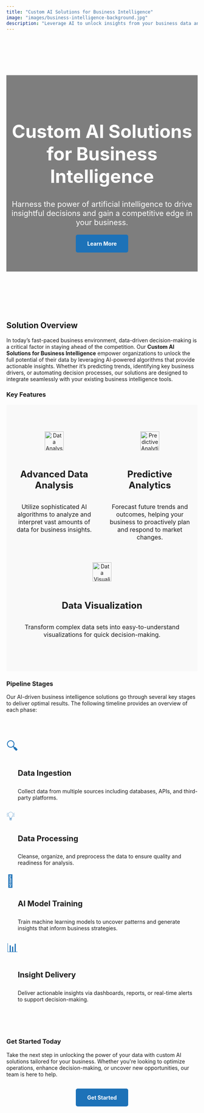 ```yaml
---
title: "Custom AI Solutions for Business Intelligence"
image: "images/business-intelligence-background.jpg"
description: "Leverage AI to unlock insights from your business data and drive smarter decisions."
---
```


<div class="hero-section" style="background-image: url('{{ .Params.image }}'); background-size: cover; padding: 100px 0; text-align: center; color: #fff;">
    <div class="overlay" style="background: rgba(0, 0, 0, 0.5); padding: 50px 0;">
        <h1 style="font-size: 3rem; font-weight: bold;">Custom AI Solutions for Business Intelligence</h1>
        <p style="font-size: 1.25rem; max-width: 800px; margin: 0 auto;">Harness the power of artificial intelligence to drive insightful decisions and gain a competitive edge in your business.</p>
        <a href="#solution-details" class="cta-button" style="background-color: #1D72B8; color: white; padding: 15px 30px; text-decoration: none; font-weight: bold; margin-top: 20px; display: inline-block; border-radius: 5px;">Learn More</a>
    </div>
</div>

## **Solution Overview**

In today’s fast-paced business environment, data-driven decision-making is a critical factor in staying ahead of the competition. Our **Custom AI Solutions for Business Intelligence** empower organizations to unlock the full potential of their data by leveraging AI-powered algorithms that provide actionable insights. Whether it’s predicting trends, identifying key business drivers, or automating decision processes, our solutions are designed to integrate seamlessly with your existing business intelligence tools.

### **Key Features**

<div class="key-features" style="display: flex; flex-wrap: wrap; justify-content: space-around; padding: 50px 0; background-color: #f9f9f9;">
    <div class="feature-item" style="flex: 1 1 30%; text-align: center; padding: 20px;">
        <img src="/images/icons/data-analysis.svg" alt="Data Analysis" class="feature-icon" style="width: 50px; margin-bottom: 15px;">
        <h4 style="font-size: 1.5rem;">Advanced Data Analysis</h4>
        <p style="font-size: 1rem;">Utilize sophisticated AI algorithms to analyze and interpret vast amounts of data for business insights.</p>
    </div>
    <div class="feature-item" style="flex: 1 1 30%; text-align: center; padding: 20px;">
        <img src="/images/icons/predictive-analytics.svg" alt="Predictive Analytics" class="feature-icon" style="width: 50px; margin-bottom: 15px;">
        <h4 style="font-size: 1.5rem;">Predictive Analytics</h4>
        <p style="font-size: 1rem;">Forecast future trends and outcomes, helping your business to proactively plan and respond to market changes.</p>
    </div>
    <div class="feature-item" style="flex: 1 1 30%; text-align: center; padding: 20px;">
        <img src="/images/icons/data-visualization.svg" alt="Data Visualization" class="feature-icon" style="width: 50px; margin-bottom: 15px;">
        <h4 style="font-size: 1.5rem;">Data Visualization</h4>
        <p style="font-size: 1rem;">Transform complex data sets into easy-to-understand visualizations for quick decision-making.</p>
    </div>
</div>

### **Pipeline Stages**

Our AI-driven business intelligence solutions go through several key stages to deliver optimal results. The following timeline provides an overview of each phase:

<div class="timeline" style="padding: 50px 0;">
    <div class="timeline-item" style="margin-bottom: 20px;">
        <div class="timeline-icon" style="font-size: 2rem; color: #1D72B8;">🔍</div>
        <div class="timeline-content" style="padding-left: 30px;">
            <h4 style="font-size: 1.25rem; font-weight: bold;">Data Ingestion</h4>
            <p>Collect data from multiple sources including databases, APIs, and third-party platforms.</p>
        </div>
    </div>
    <div class="timeline-item" style="margin-bottom: 20px;">
        <div class="timeline-icon" style="font-size: 2rem; color: #1D72B8;">💡</div>
        <div class="timeline-content" style="padding-left: 30px;">
            <h4 style="font-size: 1.25rem; font-weight: bold;">Data Processing</h4>
            <p>Cleanse, organize, and preprocess the data to ensure quality and readiness for analysis.</p>
        </div>
    </div>
    <div class="timeline-item" style="margin-bottom: 20px;">
        <div class="timeline-icon" style="font-size: 2rem; color: #1D72B8;">🤖</div>
        <div class="timeline-content" style="padding-left: 30px;">
            <h4 style="font-size: 1.25rem; font-weight: bold;">AI Model Training</h4>
            <p>Train machine learning models to uncover patterns and generate insights that inform business strategies.</p>
        </div>
    </div>
    <div class="timeline-item" style="margin-bottom: 20px;">
        <div class="timeline-icon" style="font-size: 2rem; color: #1D72B8;">📊</div>
        <div class="timeline-content" style="padding-left: 30px;">
            <h4 style="font-size: 1.25rem; font-weight: bold;">Insight Delivery</h4>
            <p>Deliver actionable insights via dashboards, reports, or real-time alerts to support decision-making.</p>
        </div>
    </div>
</div>

### **Get Started Today**

Take the next step in unlocking the power of your data with custom AI solutions tailored for your business. Whether you're looking to optimize operations, enhance decision-making, or uncover new opportunities, our team is here to help.

<div class="cta-container" style="text-align: center; padding: 30px 0;">
    <a href="/contact/" class="cta-button" style="background-color: #1D72B8; color: white; padding: 15px 30px; text-decoration: none; font-weight: bold; border-radius: 5px;">Get Started</a>
</div>

